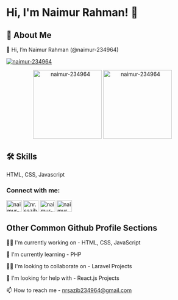 # Hi, I'm Naimur Rahman! 👋

## 🚀 About Me
 👋 Hi, I’m Naimur Rahman (@naimur-234964)

<p align="left"> 
  <a href="https://github.com/ryo-ma/github-profile-trophy">
    <img src="https://github-profile-trophy.vercel.app/?username=naimur-234964&margin-w=15" alt="naimur-234964" />
  </a> 
</p>

<div align="center">
  <img height="180em" src="https://github-readme-stats.vercel.app/api?username=naimur-234964&show_icons=true&locale=en" alt="naimur-234964" />
  <img height="180em" src="https://github-readme-streak-stats.herokuapp.com/?user=naimur-234964&" alt="naimur-234964" />
</div>

## 🛠 Skills
HTML, CSS, Javascript

<h3 align="left">Connect with me:</h3>
<p align="left">
<a href="https://linkedin.com/in/naimur-rahman-405612184" target="blank"><img align="center" src="https://raw.githubusercontent.com/rahuldkjain/github-profile-readme-generator/master/src/images/icons/Social/linked-in-alt.svg" alt="naimur-rahman-405612184" height="30" width="40" /></a>
<a href="https://fb.com/nr.sazib" target="blank"><img align="center" src="https://raw.githubusercontent.com/rahuldkjain/github-profile-readme-generator/master/src/images/icons/Social/facebook.svg" alt="nr.sazib" height="30" width="40" /></a>
<a href="https://twitter.com/naimur_sazib" target="blank"><img align="center" src="https://raw.githubusercontent.com/rahuldkjain/github-profile-readme-generator/master/src/images/icons/Social/twitter.svg" alt="naimur-rahman" height="30" width="40" /></a>
<a href="https://instagram.com/naimur.sazib" target="blank"><img align="center" src="https://raw.githubusercontent.com/rahuldkjain/github-profile-readme-generator/master/src/images/icons/Social/instagram.svg" alt="naimur.sazib" height="30" width="40" /></a>
</p>

## Other Common Github Profile Sections
👩‍💻 I'm currently working on - HTML, CSS, JavaScript

🧠 I'm currently learning - PHP

👯‍♀️ I'm looking to collaborate on - Laravel Projects

🤔 I'm looking for help with - React.js Projects

📫 How to reach me - nrsazib234964@gmail.com
